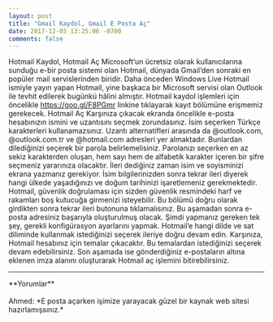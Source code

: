 ```yaml
---
layout: post
title: "Gmail Kaydol, Gmail E Posta Aç"
date: 2017-12-05 13:25:06 -0700
comments: false
---
```


Hotmail Kaydol, Hotmail Aç
	Microsoft’un ücretsiz olarak kullanıcılarına sunduğu e-bir posta sistemi olan Hotmail, dünyada Gmail’den sonraki en popüler mail servislerinden biridir. Daha önceden Windows Live Hotmail ismiyle yayın yapan Hotmail, yine başkaca bir Microsoft servisi olan Outlook ile tevhit edilerek bugünkü hâlini almıştır. Hotmail kaydol işlemleri için öncelikle https://goo.gl/F8PGmr linkine tıklayarak kayıt bölümüne erişmemiz gerekecek.
Hotmail Aç
Karşınıza çıkacak ekranda öncelikle e-posta hesabınızın ismini ve uzantısını seçmek zorundasınız. İsim seçerken Türkçe karakterleri kullanamazsınız.
Uzantı alternatifleri arasında da @outlook.com, @outlook.com.tr ve @hotmail.com adresleri yer almaktadır. Bunlardan dilediğinizi seçerek bir parola belirlemelisiniz.
Parolanızı seçerken en az sekiz karakterden oluşan, hem sayı hem de alfabetik karakter içeren bir şifre seçmeniz yararınıza olacaktır.
İleri dediğiniz zaman isim ve soyisminizi ekrana yazmanız gerekiyor. 
İsim bilgilerinizden sonra tekrar ileri diyerek hangi ülkede yaşadığınızı ve doğum tarihinizi işaretlemeniz gerekmektedir.
Hotmail, güvenlik doğrulaması için sizden güvenlik resmindeki harf ve rakamları boş kutucuğa girmenizi isteyebilir. Bu bölümü doğru olarak girdikten sonra tekrar ileri butonuna tıklamalısınız.
Bu aşamadan sonra e-posta adresiniz başarıyla oluşturulmuş olacak. Şimdi yapmanız gereken tek şey, gerekli konfigürasyon ayarlarını yapmak. Hotmail’e hangi dilde ve sat diliminde kullanmak istediğinizi seçerek ileriye doğru devam edin. Karşınıza, Hotmail hesabınız için temalar çıkacaktır. Bu temalardan istediğinizi seçerek devam edebilirsiniz. Son aşamada ise gönderdiğiniz e-postaların altına eklenen imza alanını oluşturarak Hotmail aç işlemini bitirebilirsiniz.



<hr>
**Yorumlar**<br/><br/>
Ahmed: *E posta açarken işimize yarayacak güzel bir kaynak web sitesi hazırlamışsınız.*
